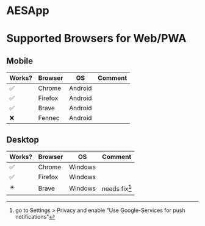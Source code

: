 # AESApp

# Supported Browsers for Web/PWA
## Mobile
| Works? | Browser | OS      | Comment |
|--------|---------|---------|---------|
| ✅      | Chrome  | Android |         |
| ✅      | Firefox | Android |         |
| ✅      | Brave   | Android |         |
| ❌      | Fennec  | Android |         |

## Desktop
| Works? | Browser | OS      | Comment       |
|--------|---------|---------|---------------|
| ✅      | Chrome  | Windows |               |
| ✅      | Firefox | Windows |               |
| ✴️     | Brave   | Windows | needs fix[^1] |
[^1]: go to Settings > Privacy and enable "Use Google-Services for push notifications"
